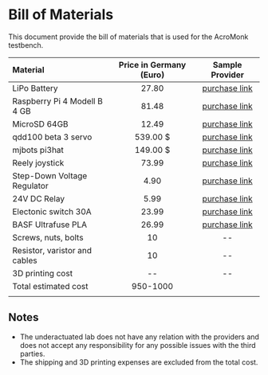 # Bill of Materials
This document provide the bill of materials that is used for the AcroMonk testbench. 

|Material|Price in Germany (Euro)|Sample Provider|
|:--|:--:|:--:|
|LiPo Battery|27.80|[purchase link](https://www.stefansliposhop.de/akkus/sls-xtron/sls-xtron-30c/sls-xtron-1200mah-6s1p-22-2v-30c-60c::1225.html)|
|Raspberry Pi 4 Modell B 4 GB|81.48|[purchase link](https://www.rasppishop.de/Raspberry-Pi-4-Modell-B-4GB-SDRAM)|
|MicroSD 64GB|12.49|[purchase link](https://www.rasppishop.de/Sandisk-microSDHC-UHS-I-64GB-Class10-mit-Raspberry-Pi-OS)|
|qdd100 beta 3 servo|539.00 \$|[purchase link](https://mjbots.com/collections/servos-and-controllers/products/qdd100-beta-3)|
|mjbots pi3hat|149.00 \$|[purchase link](https://mjbots.com/products/mjbots-pi3hat-r4-4b)|\
|Reely joystick|73.99|[purchase link](https://www.conrad.de/de/p/reely-ht-6-hand-fernsteuerung-2-4-ghz-anzahl-kanaele-6-inkl-empfaenger-1310037.html?hk=SEM&WT.mc_id=google_pla&gclid=CjwKCAiAmuKbBhA2EiwAxQnt72ffwlCfQv-XpT1EgSmnZ3bJMybBGHnSw7QwDE2DIZjyH16EzTQ_GBoCUykQAvD_BwE)|
|Step-Down Voltage Regulator|4.90|[purchase link](https://www.fpv24.com/en/iflight/iflight-5v12v-step-down-voltage-regulator-2-8s-micro-bec)|
|24V DC Relay|5.99|[purchase link](https://www.conrad.com/p/song-chuan-896h-1ch-c1-24v-dc-automotive-relay-24-v-dc-20-a-1-change-over-504154)|
|Electonic switch 30A|23.99|[purchase link](https://www.amazon.de/Dilwe-Elektrischer-Schalter-Fernbedienung-Ersatzteil/dp/B07R1VGSNN/ref=d_pd_sbs_sccl_3_6/259-3182394-7873901?pd_rd_w=xlMSS&content-id=amzn1.sym.f09f75b4-99ca-4214-ae81-46aecb763c7f&pf_rd_p=f09f75b4-99ca-4214-ae81-46aecb763c7f&pf_rd_r=Y7PB4JRKK2FTMH4YX7QS&pd_rd_wg=0B9Fw&pd_rd_r=3dd493ec-645d-4397-8582-a3c154b2a886&pd_rd_i=B07R1VGSNN&psc=1)|
|BASF Ultrafuse PLA|26.99|[purchase link](https://www.conrad.de/de/p/basf-ultrafuse-pla-0002a075-pla-black-filament-pla-1-75-mm-750-g-schwarz-1-st-1417247.html?hk=SEM&WT.mc_id=google_pla&gclid=Cj0KCQiA4OybBhCzARIsAIcfn9nDUjcNOnOfP5PzokJIzw1F3Pn3qCnQYQym5NImJ12lC0EVuV9usx8aAo4TEALw_wcB)|
|Screws, nuts, bolts|10|--|
|Resistor, varistor and cables|10|--|
|3D printing cost|--|--|
|Total estimated cost|950-1000|
||


## Notes
* The underactuated lab does not have any relation with the providers and does not accept any responsibility for any possible issues with the third parties. 
* The shipping and 3D printing expenses are excluded from the total cost.